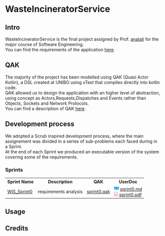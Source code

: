 # WasteIncineratorService

## Intro
WasteIncineratorService is the final project assigned by Prof. [anatali](https://github.com/anatali) for the major course of Software Engineering.<br/>
You can find the requirements of the application [here](resources/docs/requirements.pdf).


## QAK
The majority of the project has been modelled using QAK (Quasi Actor Kotlin), a DSL created at UNIBO using xText that compiles directly into kotlin code.<br/>
QAK allowed us to design the application with an higher level of abstraction, using concept as Actors,Requests,Dispatches and Events rather than Objects, Sockets and Network Protocols.<br/>
You can find a description of QAK  [here](resources/docs/qak.pdf).

## Development process
We adopted a Scrub inspired development process, where the main assignement was divided in a series of sub-problems each faced during in a Sprint.<br/>
At the end of each Sprint we produced an executable version of the system covering some of the requirements.

### Sprints

<table>
    <tr>
        <th>
            <b>Sprint Name</b>
        </th>
        <th>
            <b>Description</b>
        </th>
        <th>
            <b>QAK</b>
        </th>
        <th>
            <b>UserDoc</tb>
        </th>
    </tr>
    <tr>
        <td>
            <a href="./WIS_Sprint0/">WIS_Sprint0</a>
        </td>
        <td>
            requirements analysis
        </td>
        <td>
            <a href="./WIS_Sprint0/src/sprint0.qak">sprint0.qak</a>
        </td>
        <td>
            <img src="resources/imgs/readmeLogo.svg" height="15px"/> <a href="./WIS_Sprint0/userDocs/sprint0.md">sprint0.md</a><br/>
            <img src="resources/imgs/pdfLogo.png" height="15px"/> <a href="./WIS_Sprint0/userDocs/sprint0.pdf" title="sprint0.pdf" download>sprint0.pdf</a>
        </td>
    </tr>
</table>

## Usage

## Credits
